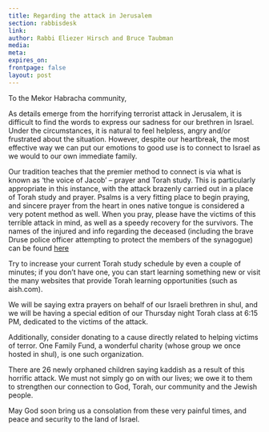 ```yaml
---
title: Regarding the attack in Jerusalem
section: rabbisdesk
link:
author: Rabbi Eliezer Hirsch and Bruce Taubman
media:
meta:
expires_on:
frontpage: false
layout: post
---
```


To the Mekor Habracha community,

As details emerge from the horrifying terrorist attack in Jerusalem, it is difficult to find the words to express our sadness for our brethren in Israel. Under the circumstances, it is natural to feel helpless, angry and/or frustrated about the situation. However, despite our heartbreak, the most effective way we can put our emotions to good use is to connect to Israel as we would to our own immediate family.

Our tradition teaches that the premier method to connect is via what is known as ‘the voice of Jacob’ – prayer and Torah study. This is particularly appropriate in this instance, with the attack brazenly carried out in a place of Torah study and prayer. Psalms is a very fitting place to begin praying, and sincere prayer from the heart in ones native tongue is considered a very potent method as well. When you pray, please have the victims of this terrible attack in mind, as well as a speedy recovery for the survivors. The names of the injured and info regarding the deceased (including the brave Druse police officer attempting to protect the members of the synagogue) can be found [here](#)

Try to increase your current Torah study schedule by even a couple of minutes; if you don’t have one, you can start learning something new or visit the many websites that provide Torah learning opportunities (such as aish.com).

We will be saying extra prayers on behalf of our Israeli brethren in shul, and we will be having a special edition of our Thursday night Torah class at 6:15 PM, dedicated to the victims of the attack.

Additionally, consider donating to a cause directly related to helping victims of terror. One Family Fund, a wonderful charity (whose group we once hosted in shul), is one such organization.

There are 26 newly orphaned children saying kaddish as a result of this horrific attack. We must not simply go on with our lives; we owe it to them to strengthen our connection to God, Torah, our community and the Jewish people.

May God soon bring us a consolation from these very painful times, and peace and security to the land of Israel.

